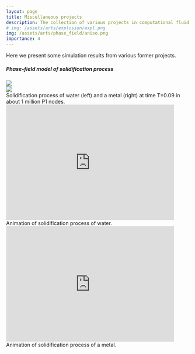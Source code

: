 ```yaml
---
layout: page
title: Miscellaneous projects
description: The collection of various projects in computational fluid dynamics 
# img: /assets/arts/explosion/expl.png
img: /assets/arts/phase_field/aniso.png
importance: 4
---
```


Here we present some simulation results from various former projects.

<h5>Phase-field model of solidification process</h5> 

<div class="row">
    <div class="col-sm mt-3 mt-md-0">
        <img class="img-fluid rounded z-depth-1" 
        src="{{ '/assets/arts/phase_field/iso.png' | relative_url }}"/>
    </div>
    <div class="col-sm mt-3 mt-md-0">
        <img class="img-fluid rounded z-depth-1" 
        src="{{ '/assets/arts/phase_field/aniso.png' | relative_url }}"/>
    </div>
</div>
<div class="caption">
    Solidification process of water (left) and a metal (right) at time T=0.09 in about 1 million P1 nodes.
</div>
<div class="row justify-content-center">
		<iframe 
			width="460" height="315"
     		src="https://www.youtube.com/embed/7_Kq9U8cV-M"
     		frameborder="0" 
     		allowfullscreen>
		</iframe>
</div>
<div class="caption">
    Animation of solidification process of water.
</div>

<div class="row justify-content-center">
		<iframe 
			width="460" height="315"
     		src="https://www.youtube.com/embed/jd8pYoyqFlA"
     		frameborder="0" 
     		allowfullscreen>
		</iframe>
</div>
<div class="caption">
    Animation of solidification process of a metal.
</div>

